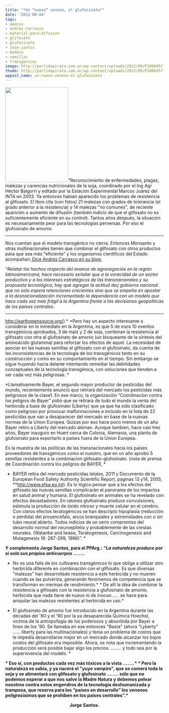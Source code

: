 ```yaml
---
title: "*Un “nuevo” veneno, el glufosinato*"
date: '2012-09-04'
tags:
- amonio
- andres-carrasco
- material-para-difusion
- glifosato
- glufosinato
- jose-santos
- modelo
- semillas
- transgenicos
image: http://partidopirata.com.ar/wp-content/uploads/2012/09/P1080457.jpg
thumb: http://partidopirata.com.ar/wp-content/uploads/2012/09/P1080457-150x150.jpg
wppost_name: un-nuevo-veneno-el-glufosinato
---
```


<a href="http://partidopirata.com.ar/wp-content/uploads/2012/09/P1080457.jpg"><img class="aligncenter size-medium wp-image-6346" title="P1080457" src="http://partidopirata.com.ar/wp-content/uploads/2012/09/P1080457-200x300.jpg" alt="" width="200" height="300" /></a>"Reconocimiento de enfermedades, plagas, malezas y carencias nutricionales de la soja, coordinado por el Ing Agr Héctor Baigorri y editado por la Estación Experimental Marcos Juárez del INTA en 2003. Ya entonces habían aparecido los problemas de resistencia al
glifosato.
El libro cita (con fotos) 21 malezas con grados de tolerancia (el grado anterior a la resistencia) y 14 malezas "no comunes", de reciente aparición o aumento de difusión (también indicio de que el glifosato no es suficientemente eficiente en su control).
Tantos años después, la situación es necesariamente peor para las tecnologías perversas. Por eso el glufosinato de amonio.

<hr />

Nos cuentan que el modelo transgénico no cierra. Entonces Monsanto y otras multinacionales tienen que combinar el glifosato con otros productos para que sea más "eficiente" y los organismos científicos del Estado acompañan:<a href="http://andresecarrasco.blogspot.com/2012/08/normal.html"> Dice Andrés Carrasco en su blog:</a>

*“Relatar los hechos respecto del avance de agronegocios en la región latinoamericana, hace necesario señalar que a la voracidad de un sector productivo y a los intereses estratégicos de las transnacionales y su propuesta tecnológica, hay que agregar la actitud deç gobierno nacional que no solo espera retenciones crecientes sino que se empeña en apostar a la desnacionalización incrementado la dependencia con un modelo que hace cada vez mas frágil a la Argentina frente a las decisiones geopolíticas de los países centrales.*

<hr />

<a href="http://earthopensource.org/" target="_blank">http://earthopensource.org/</a>).* *Pero hay un aspecto interesante a considerar en lo inmediato en la Argentina, es que 5 de esos 10 eventos transgénicos aprobados, 3 de maíz y 2 de soja, combinan la resistencia al glifosato con otra al glufosinato de amonio (un bloqueante de la síntesis del aminoácido glutamina) para reforzar los efectos de aquel. La necesidad de asociar en las nuevas semillas el glifosato con el glufosinato, da cuenta de las inconsistencias de la tecnología de los transgénicos tanto en su construcción y como en su comportamiento en el tiempo. Sin embargo se sigue huyendo hacia delante intentando remediar las debilidades conceptuales de la tecnología transgénica, con soluciones que tienden a ser cada vez más peligrosas. *

*Llamativamente Bayer, el segundo mayor productor de pesticidas del mundo, recientemente anunció que retirará del mercado los pesticidas más peligrosos de la clase1. En ese marco, la organización “Coordinacion contra los peligros de Bayer” pidió que se retirara de todo el mundo la venta del herbicida a base de glufosinato (Liberty) que ya que ha sido clasificado como peligroso por provocar malformaciones e incluido en la lista de 22 pesticidas que van a desaparecer del mercado en base de la nuevas normas de la Union Europea. Quizas por eso hace poco menos de un año Bayer retiro a Liberty del mercado aleman. Aunque tambien, hace casi tres años, Bayer inauguro en Huert cerca de Colonia, Alemania, una planta de glufosinato para exportarlo a países fuera de la Union Europea.

Es la muestra de las políticas de las transnacionales hacia los países proveedores de transgénicos como el nuestro, que en un año aprobó 5 semillas resistentes a la combinacion glifosato-glufosinato. (nota de prensa de Coordinación contra los peligros de BAYER, *

* BAYER retira del mercado pesticidas letales, 2011 y Documento de la European Food Safety Authority Scientific Report, paginas 13 y14, 2005, **<a href="http://www.efsa.eu.int" target="_blank">http://www.efsa.eu.int</a>). Es lo lógico pensar que a los efectos del glifosato las nuevas semillas complicarán el panorama de los impactos en salud animal y humana. El glufosinato en animales se ha revelado con efectos devastadores. En ratones glufosinato produce convulsiones, estimula la producción de óxido nitroso y muerte celular en el cerebro. Con claros efectos teratogénicos se han descripto hipoplasia (reducción o pérdida) del prosencefalo, arcos branquiales y extremidades con o sin tubo neural abierto. Todos indicios de un serio compromiso del desarrollo normal del neuroepitelio y probablemente de las crestas neurales. (Watanbe and Iwase, Teratogenesis, Carcinogenesis and Mutagenesis 16: 287-299, 1996)”. *

<strong>Y complementa Jorge Santos, para el PPArg.: *“La naturaleza produce por si sola sus propios anticuerpos ........*</strong>

* No es una falla de los cultivares transgénicos lo que obliga a utilizar otro herbicida diferente en combinación con el glifosato. Es que diversas "malezas" han desarrollado resistencia a este herbicida y no mueren cuando se las pulveriza, generando fenómenos de competencia que se transforman en mermas de rendimiento.* * De allí la idea de combinar la resistencia a glifosato con la resistencia a glufosinato de amonio, herbicida que nada tiene de nuevo ni de inocuo ..... se hace para aniquilar las malezas resistentes al herbicida en uso.*

* El glufosinato de amonio fue introducido en la Argentina durante las décadas del '80 y el '90 por la ya desaparecida Química Hoechst, víctima de la antropofagia de los poderosos y absorbida por Bayer a fines de los '90. Se llamaba en ese entonces "Basta" (ahora "Lyberty" ...... liberty para las multinacionales) y tenía un problema de costos que le impedía desarrollarse mejor en un mercado donde alcanzar los bajos costos del glifosato era imposible. Ahora, se nota que incrementando la producción será posible bajar algo los precios ......... y todo sea por la supervivencia del modelo. *

<strong>* Eso sí, con productos cada vez más tóxicos a la vista ........* * Pero la naturaleza es sabia, y ya nacerá el "yuyo vampiro", que se comerá toda la soja y se alimentará con glifosato y glufosinato ........ sólo que no podemos esperar a que nos salve la Madre Natura y debemos pelear nosotros contra estos engendros de la tecnología deshumanizada y tramposa, que reserva para los “países en desarrollo” los venenos peligrosísimos que se prohíben en los países centrales”.*</strong>
<p style="text-align: center;"><strong>Jorge Santos.</strong></p>
